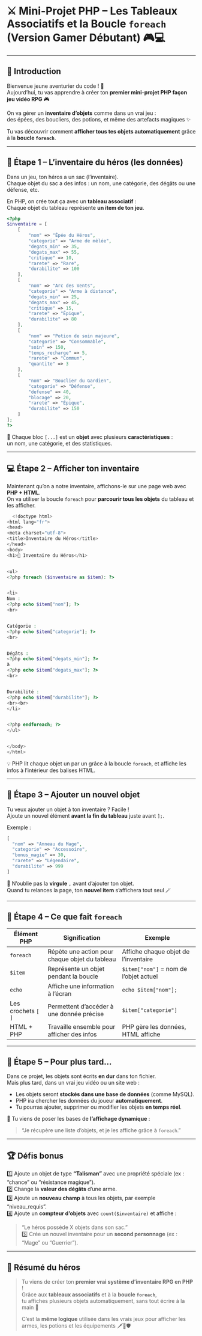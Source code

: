 # ⚔️ Mini-Projet PHP – Les Tableaux Associatifs et la Boucle `foreach` (Version Gamer Débutant) 🎮💻

---

## 👋 Introduction

Bienvenue jeune aventurier du code ! 👾  
Aujourd’hui, tu vas apprendre à créer ton **premier mini-projet PHP façon jeu vidéo RPG** 🎮  

On va gérer un **inventaire d’objets** comme dans un vrai jeu :  
des épées, des boucliers, des potions, et même des artefacts magiques ✨  

Tu vas découvrir comment **afficher tous tes objets automatiquement** grâce à la **boucle `foreach`**.

---

## 🎒 Étape 1 – L’inventaire du héros (les données)

Dans un jeu, ton héros a un sac (l’inventaire).  
Chaque objet du sac a des infos : un nom, une catégorie, des dégâts ou une défense, etc.  

En PHP, on crée tout ça avec un **tableau associatif** :  
Chaque objet du tableau représente **un item de ton jeu**.

```php
<?php
$inventaire = [
    [
        "nom" => "Épée du Héros",
        "categorie" => "Arme de mêlée",
        "degats_min" => 35,
        "degats_max" => 55,
        "critique" => 10,
        "rarete" => "Rare",
        "durabilite" => 100
    ],
    [
        "nom" => "Arc des Vents",
        "categorie" => "Arme à distance",
        "degats_min" => 25,
        "degats_max" => 45,
        "critique" => 15,
        "rarete" => "Épique",
        "durabilite" => 80
    ],
    [
        "nom" => "Potion de soin majeure",
        "categorie" => "Consommable",
        "soin" => 150,
        "temps_recharge" => 5,
        "rarete" => "Commun",
        "quantite" => 3
    ],
    [
        "nom" => "Bouclier du Gardien",
        "categorie" => "Défense",
        "defense" => 40,
        "blocage" => 20,
        "rarete" => "Épique",
        "durabilite" => 150
    ]
];
?>
```

💬 Chaque bloc `[...]` est un **objet** avec plusieurs **caractéristiques** :  
un nom, une catégorie, et des statistiques.  

---

## 💻 Étape 2 – Afficher ton inventaire

Maintenant qu’on a notre inventaire, affichons-le sur une page web avec **PHP + HTML**.  
On va utiliser la boucle `foreach` pour **parcourir tous les objets** du tableau et les afficher.

```php
  <!doctype html>
<html lang="fr">
<head>
<meta charset="utf-8">
<title>Inventaire du Héros</title>
</head>
<body>
<h1>🏹 Inventaire du Héros</h1>


<ul>
<?php foreach ($inventaire as $item): ?>


<li>
Nom :
<?php echo $item["nom"]; ?>
<br>


Catégorie :
<?php echo $item["categorie"]; ?>
<br>


Dégâts :
<?php echo $item["degats_min"]; ?>
à
<?php echo $item["degats_max"]; ?>
<br>


Durabilité :
<?php echo $item["durabilite"]; ?>
<br><br>
</li>


<?php endforeach; ?>
</ul>


</body>
</html>
```

💡 PHP lit chaque objet un par un grâce à la boucle `foreach`, et affiche les infos à l’intérieur des balises HTML.

---

## 🧱 Étape 3 – Ajouter un nouvel objet

Tu veux ajouter un objet à ton inventaire ? Facile !  
Ajoute un nouvel élément **avant la fin du tableau** juste avant `];`.

Exemple :

```php
[
  "nom" => "Anneau du Mage",
  "categorie" => "Accessoire",
  "bonus_magie" => 30,
  "rarete" => "Légendaire",
  "durabilite" => 999
]
```

💬 N’oublie pas la **virgule** `,` avant d’ajouter ton objet.  
Quand tu relances la page, ton **nouvel item** s’affichera tout seul 🪄

---

## 📘 Étape 4 – Ce que fait `foreach`

| Élément PHP | Signification | Exemple |
|--------------|----------------|----------|
| `foreach` | Répète une action pour chaque objet du tableau | Affiche chaque objet de l’inventaire |
| `$item` | Représente un objet pendant la boucle | `$item["nom"]` = nom de l’objet actuel |
| `echo` | Affiche une information à l’écran | `echo $item["nom"];` |
| Les crochets `[ ]` | Permettent d’accéder à une donnée précise | `$item["categorie"]` |
| HTML + PHP | Travaille ensemble pour afficher des infos | PHP gère les données, HTML affiche |

---

## 🧠 Étape 5 – Pour plus tard...

Dans ce projet, les objets sont écrits **en dur** dans ton fichier.  
Mais plus tard, dans un vrai jeu vidéo ou un site web :  
- Les objets seront **stockés dans une base de données** (comme MySQL).  
- PHP ira chercher les données du joueur **automatiquement**.  
- Tu pourras ajouter, supprimer ou modifier les objets **en temps réel**.  

💬 Tu viens de poser les bases de **l’affichage dynamique** :  
> “Je récupère une liste d’objets, et je les affiche grâce à `foreach`.”

---

## 🏆 Défis bonus

1️⃣ Ajoute un objet de type **“Talisman”** avec une propriété spéciale (ex : “chance” ou “résistance magique”).  
2️⃣ Change la **valeur des dégâts** d’une arme.  
3️⃣ Ajoute un **nouveau champ** à tous les objets, par exemple “niveau_requis”.  
4️⃣ Ajoute un **compteur d’objets** avec `count($inventaire)` et affiche :  
   > “Le héros possède X objets dans son sac.”  
5️⃣ Crée un nouvel inventaire pour un **second personnage** (ex : “Mage” ou “Guerrier”).

---

## 🎯 Résumé du héros

> Tu viens de créer ton **premier vrai système d’inventaire RPG en PHP** !  
> Grâce aux **tableaux associatifs** et à la **boucle `foreach`**,  
> tu affiches plusieurs objets automatiquement, sans tout écrire à la main 💪  
>  
> C’est la **même logique** utilisée dans les vrais jeux pour afficher les armes, les potions et les équipements 🗡️🧪🛡️